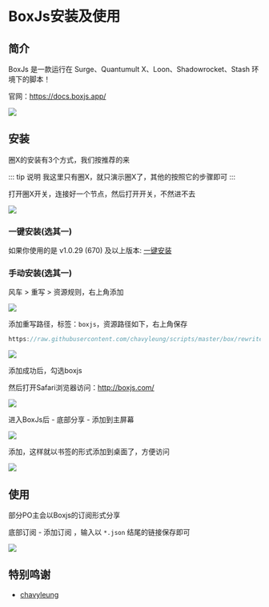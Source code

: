 # BoxJs安装及使用



## 简介

BoxJs 是一款运行在 Surge、Quantumult X、Loon、Shadowrocket、Stash 环境下的脚本！


官网：https://docs.boxjs.app/


![](/boxjs/boxjs-01.png)


## 安装


圈X的安装有3个方式，我们按推荐的来

::: tip 说明
我这里只有圈X，就只演示圈X了，其他的按照它的步骤即可
:::


打开圈X开关，连接好一个节点，然后打开开关，不然进不去

![](/boxjs/boxjs-02.png)





### 一键安装(选其一)

如果你使用的是 v1.0.29 (670) 及以上版本: [一键安装](https://api.boxjs.app/quanx-install)


### 手动安装(选其一)

风车 > 重写 > 资源规则，右上角添加

![](/boxjs/boxjs-03.png)

添加重写路径，标签：`boxjs`，资源路径如下，右上角保存

```js
https://raw.githubusercontent.com/chavyleung/scripts/master/box/rewrite/boxjs.rewrite.quanx.conf
```

![](/boxjs/boxjs-04.png)

添加成功后，勾选boxjs

然后打开Safari浏览器访问：http://boxjs.com/

![](/boxjs/boxjs-05.png)


进入BoxJs后 - 底部分享 - 添加到主屏幕

![](/boxjs/boxjs-06.png)

添加，这样就以书签的形式添加到桌面了，方便访问

![](/boxjs/boxjs-07.png)


## 使用

部分PO主会以Boxjs的订阅形式分享

底部订阅 - 添加订阅 ，输入以 `*.json` 结尾的链接保存即可

![](/boxjs/boxjs-08.png)


## 特别鸣谢

* [chavyleung](https://github.com/chavyleung/scripts)


